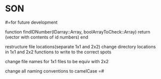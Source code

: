 # SON




#=for future development

function findIDNumber(IDarray::Array, boolArrayToCheck::Array)
return (vector with contents of id numbers)
end

restructure file locations(separate 1x1 and 2x2)
change directory locations in 1x1 and 2x2 functions to write to the correct spots

change file names for 1x1 files to be equiv with 2x2

change all naming conventions to camelCase
=#

